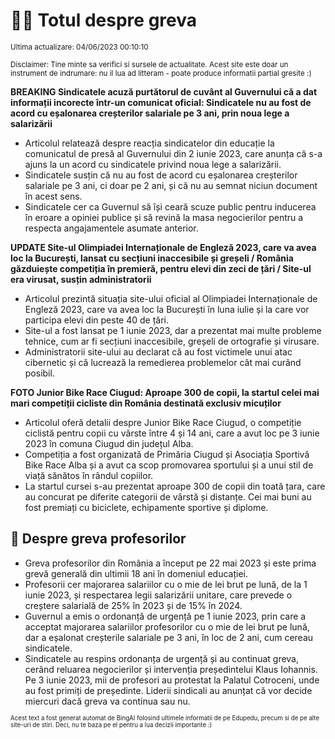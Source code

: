 # 👩‍🏫 Totul despre greva
<sub>Ultima actualizare: 04/06/2023 00:10:10</sub>

<sub>Disclaimer: Tine minte sa verifici si sursele de actualitate. Acest site este doar un instrument de indrumare: nu il lua ad litteram - poate produce informatii partial gresite :)</sub>

**BREAKING Sindicatele acuză purtătorul de cuvânt al Guvernului că a dat informații incorecte într-un comunicat oficial: Sindicatele nu au fost de acord cu eșalonarea creșterilor salariale pe 3 ani, prin noua lege a salarizării**
- Articolul relatează despre reacția sindicatelor din educație la comunicatul de presă al Guvernului din 2 iunie 2023, care anunța că s-a ajuns la un acord cu sindicatele privind noua lege a salarizării.
- Sindicatele susțin că nu au fost de acord cu eșalonarea creșterilor salariale pe 3 ani, ci doar pe 2 ani, și că nu au semnat niciun document în acest sens.
- Sindicatele cer ca Guvernul să își ceară scuze public pentru inducerea în eroare a opiniei publice și să revină la masa negocierilor pentru a respecta angajamentele asumate anterior.

**UPDATE Site-ul Olimpiadei Internaționale de Engleză 2023, care va avea loc la București, lansat cu secțiuni inaccesibile și greșeli / România găzduiește competiția în premieră, pentru elevi din zeci de țări / Site-ul era virusat, susțin administratorii**
- Articolul prezintă situația site-ului oficial al Olimpiadei Internaționale de Engleză 2023, care va avea loc la București în luna iulie și la care vor participa elevi din peste 40 de țări.
- Site-ul a fost lansat pe 1 iunie 2023, dar a prezentat mai multe probleme tehnice, cum ar fi secțiuni inaccesibile, greșeli de ortografie și virusare.
- Administratorii site-ului au declarat că au fost victimele unui atac cibernetic și că lucrează la remedierea problemelor cât mai curând posibil.

**FOTO Junior Bike Race Ciugud: Aproape 300 de copii, la startul celei mai mari competiții cicliste din România destinată exclusiv micuților**
- Articolul oferă detalii despre Junior Bike Race Ciugud, o competiție ciclistă pentru copii cu vârste între 4 și 14 ani, care a avut loc pe 3 iunie 2023 în comuna Ciugud din județul Alba.
- Competiția a fost organizată de Primăria Ciugud și Asociația Sportivă Bike Race Alba și a avut ca scop promovarea sportului și a unui stil de viață sănătos în rândul copiilor.
- La startul cursei s-au prezentat aproape 300 de copii din toată țara, care au concurat pe diferite categorii de vârstă și distanțe. Cei mai buni au fost premiați cu biciclete, echipamente sportive și diplome.

## 🏫 Despre greva profesorilor
- Greva profesorilor din România a început pe 22 mai 2023 și este prima grevă generală din ultimii 18 ani în domeniul educației.
- Profesorii cer majorarea salariilor cu o mie de lei brut pe lună, de la 1 iunie 2023, și respectarea legii salarizării unitare, care prevede o creștere salarială de 25% în 2023 și de 15% în 2024.
- Guvernul a emis o ordonanță de urgență pe 1 iunie 2023, prin care a acceptat majorarea salariilor profesorilor cu o mie de lei brut pe lună, dar a eșalonat creșterile salariale pe 3 ani, în loc de 2 ani, cum cereau sindicatele.
- Sindicatele au respins ordonanța de urgență și au continuat greva, cerând reluarea negocierilor și intervenția președintelui Klaus Iohannis. Pe 3 iunie 2023, mii de profesori au protestat la Palatul Cotroceni, unde au fost primiți de președinte. Liderii sindicali au anunțat că vor decide miercuri dacă greva va continua sau nu.


<sub><sub>Acest text a fost generat automat de BingAI folosind ultimele informatii de pe Edupedu, precum si de pe alte site-uri de stiri. Deci, nu te baza pe el pentru a lua decizii importante :)</sub></sub>